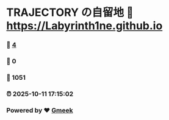 # TRAJECTORY の自留地 :link: https://Labyrinth1ne.github.io 
### :page_facing_up: [4](https://Labyrinth1ne.github.io/tag.html) 
### :speech_balloon: 0 
### :hibiscus: 1051 
### :alarm_clock: 2025-10-11 17:15:02 
### Powered by :heart: [Gmeek](https://github.com/Meekdai/Gmeek)

